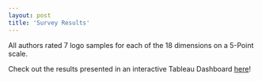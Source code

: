 ```yaml
---
layout: post
title: 'Survey Results'
---
```

All authors rated 7 logo samples for each of the 18 dimensions on a 5-Point scale. 

Check out the results presented in an interactive Tableau Dashboard <a href="https://public.tableau.com/views/IllegibleSemantics/Dashboard1?:language=en-US&:display_count=n&:origin=viz_share_link" target="_blank">here</a>!
